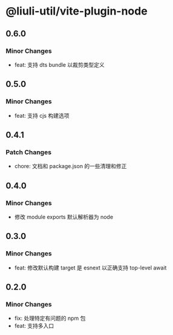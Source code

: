 # @liuli-util/vite-plugin-node

## 0.6.0

### Minor Changes

- feat: 支持 dts bundle 以裁剪类型定义

## 0.5.0

### Minor Changes

- feat: 支持 cjs 构建选项

## 0.4.1

### Patch Changes

- chore: 文档和 package.json 的一些清理和修正

## 0.4.0

### Minor Changes

- 修改 module exports 默认解析器为 node

## 0.3.0

### Minor Changes

- feat: 修改默认构建 target 是 esnext 以正确支持 top-level await

## 0.2.0

### Minor Changes

- fix: 处理特定有问题的 npm 包
- feat: 支持多入口
